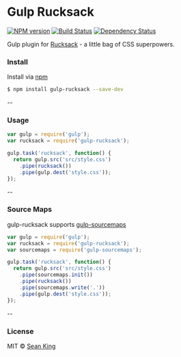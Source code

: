 # Gulp Rucksack
[![NPM version][npm-image]][npm-url] [![Build Status][travis-image]][travis-url] [![Dependency Status][daviddm-image]][daviddm-url]

Gulp plugin for [Rucksack][rucksack] - a little bag of CSS superpowers.

### Install

Install via [npm][npm-url]

```sh
$ npm install gulp-rucksack --save-dev
```

--

### Usage

```js
var gulp = require('gulp');
var rucksack = require('gulp-rucksack');

gulp.task('rucksack', function() {
  return gulp.src('src/style.css')
    .pipe(rucksack())
    .pipe(gulp.dest('style.css'));
});
```
--

### Source Maps

gulp-rucksack supports [gulp-sourcemaps][gulp-sourcemaps]

```js
var gulp = require('gulp');
var rucksack = require('gulp-rucksack');
var sourcemaps = require('gulp-sourcemaps');

gulp.task('rucksack', function() {
  return gulp.src('src/style.css')
    .pipe(sourcemaps.init())
    .pipe(rucksack())
    .pipe(sourcemaps.write('.'))
    .pipe(gulp.dest('style.css'));
});
```

--

### License

MIT © [Sean King](https://twitter.com/seaneking)

[npm-image]: https://badge.fury.io/js/gulp-rucksack.svg
[npm-url]: https://npmjs.org/package/gulp-rucksack
[travis-image]: https://travis-ci.org/seaneking/gulp-rucksack.svg?branch=master
[travis-url]: https://travis-ci.org/seaneking/gulp-rucksack
[daviddm-image]: https://david-dm.org/seaneking/gulp-rucksack.svg?theme=shields.io
[daviddm-url]: https://david-dm.org/seaneking/gulp-rucksack
[rucksack]: https://github.com/simplaio/rucksack
[gulp]:    https://github.com/gulpjs/gulp
[gulp-sourcemaps]: https://www.npmjs.com/package/gulp-sourcemaps

